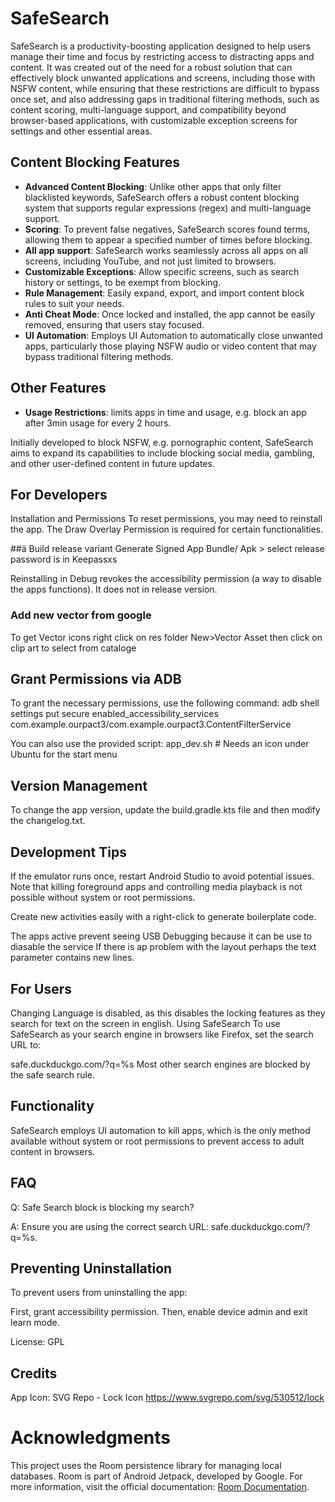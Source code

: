 # SafeSearch

SafeSearch is a productivity-boosting application designed to help users manage their time and focus by restricting access to distracting apps and content.
It was created out of the need for a robust solution that can effectively block unwanted applications and screens, including those with NSFW content, while ensuring that these restrictions are difficult to bypass once set, and also addressing gaps in traditional filtering methods, such as content scoring, multi-language support, and compatibility beyond browser-based applications, with customizable exception screens for settings and other essential areas.

## Content Blocking Features
- **Advanced Content Blocking**: Unlike other apps that only filter blacklisted keywords, SafeSearch offers a robust content blocking system that supports regular expressions (regex) and multi-language support.
- **Scoring**: To prevent false negatives, SafeSearch scores found terms, allowing them to appear a specified number of times before blocking.
- **All app support**: SafeSearch works seamlessly across all apps on all screens, including YouTube, and not just limited to browsers.
- **Customizable Exceptions**: Allow specific screens, such as search history or settings, to be exempt from blocking.
- **Rule Management**: Easily expand, export, and import content block rules to suit your needs.
- **Anti Cheat Mode**: Once locked and installed, the app cannot be easily removed, ensuring that users stay focused.
- **UI Automation**: Employs UI Automation to automatically close unwanted apps, particularly those playing NSFW audio or video content that may bypass traditional filtering methods.

## Other Features
- **Usage Restrictions**:  limits apps in time and usage, e.g. block an app after 3min usage for every 2 hours.

Initially developed to block NSFW, e.g. pornographic content, SafeSearch aims to expand its capabilities to include blocking social media, gambling, and other user-defined content in future updates.

## For Developers
Installation and Permissions
To reset permissions, you may need to reinstall the app. The Draw Overlay Permission is required for certain functionalities.

##ä Build release variant
Generate Signed App Bundle/ Apk > select release
password is in Keepassxs

Reinstalling in Debug revokes the accessibility permission (a way to disable the apps functions).
It does not in release version. 

### Add new vector from google
To get Vector icons right click on res folder New>Vector Asset then click on clip art to select from cataloge

## Grant Permissions via ADB
To grant the necessary permissions, use the following command:
adb shell settings put secure enabled_accessibility_services com.example.ourpact3/com.example.ourpact3.ContentFilterService

You can also use the provided script:
app_dev.sh # Needs an icon under Ubuntu for the start menu

## Version Management
To change the app version, update the build.gradle.kts file and then modify the changelog.txt.

## Development Tips
If the emulator runs once, restart Android Studio to avoid potential issues.
Note that killing foreground apps and controlling media playback is not possible without system or root permissions.


Create new activities easily with a right-click to generate boilerplate code.

The apps active prevent seeing USB Debugging because it can be use to diasable the service
If there is ap problem with the layout perhaps the text parameter contains new lines.
## For Users
Changing Language is disabled, as this disables the locking features as they search for text on the screen in english.
Using SafeSearch
To use SafeSearch as your search engine in browsers like Firefox, set the search URL to:

safe.duckduckgo.com/?q=%s
Most other search engines are blocked by the safe search rule.

## Functionality
SafeSearch employs UI automation to kill apps, which is the only method available without system or root permissions to prevent access to adult content in browsers.

## FAQ
Q: Safe Search block is blocking my search?

A: Ensure you are using the correct search URL: safe.duckduckgo.com/?q=%s.

## Preventing Uninstallation
To prevent users from uninstalling the app:

First, grant accessibility permission.
Then, enable device admin and exit learn mode.

License:
GPL

## Credits
App Icon: SVG Repo - Lock Icon
https://www.svgrepo.com/svg/530512/lock

# Acknowledgments
This project uses the Room persistence library for managing local databases. Room is part of Android Jetpack, developed by Google. For more information, visit the official documentation: [Room Documentation](https://developer.android.com/training/data-storage/room).